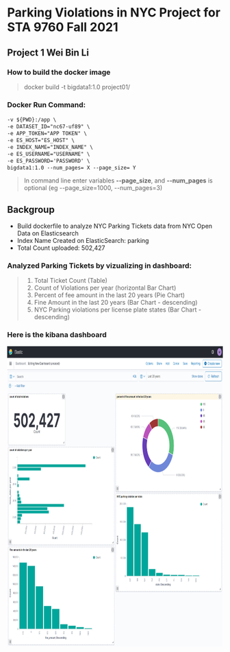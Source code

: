 # Parking Violations in NYC Project for STA 9760 Fall 2021

## Project 1 Wei Bin Li

### How to build the docker image
> docker build -t bigdata1:1.0 project01/

### Docker Run Command: 
```docker run \
-v ${PWD}:/app \
-e DATASET_ID="nc67-uf89" \
-e APP_TOKEN="APP TOKEN" \
-e ES_HOST="ES_HOST" \
-e INDEX_NAME="INDEX_NAME" \
-e ES_USERNAME="USERNAME" \
-e ES_PASSWORD='PASSWORD' \
bigdata1:1.0 --num_pages= X --page_size= Y
```
> In command line enter variables  **--page_size**, and **--num_pages** is optional (eg --page_size=1000, --num_pages=3)


## Backgroup
* Build dockerfile to analyze NYC Parking Tickets data from NYC Open Data on Elasticsearch
* Index Name Created on ElasticSearch: parking
* Total Count uploaded: 502,427

### Analyzed Parking Tickets by vizualizing in dashboard: 
> 1) Total Ticket Count (Table)
> 2) Count of Violations per year (horizontal Bar Chart)
> 3) Percent of fee amount in the last 20 years (Pie Chart)
> 4) Fine Amount in the last 20 years (Bar Chart - descending)
> 5) NYC Parking violations per license plate states (Bar Chart - descending)

### Here is the kibana dashboard
<img src="kibannadashboard.png" width="700" height="700" />